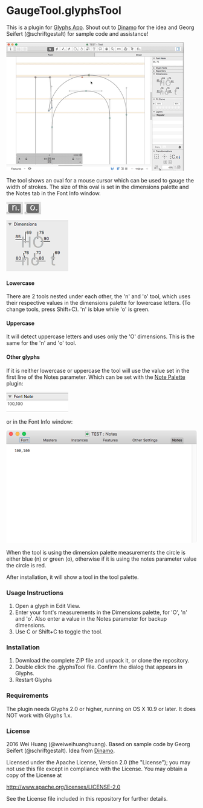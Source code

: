 # GaugeTool.glyphsTool

This is a plugin for [Glyphs App](http://glyphsapp.com/). Shout out to [Dinamo](http://www.dinamo.us) for the idea and Georg Seifert (@schriftgestalt) for sample code and assistance!

![Gauge tool animation](images/gaugetool.gif)

The tool shows an oval for a mouse cursor which can be used to gauge the width of strokes. The size of this oval is set in the dimensions palette and the Notes tab in the Font Info window.

![n tool](images/n.png) ![o tool](images/o.png)

![Dimensions palette](images/dimensions.png)
#### Lowercase
There are 2 tools nested under each other, the 'n' and 'o' tool, which uses their respective values in the dimensions palette for lowercase letters. (To change tools, press Shift+C). 'n' is blue while 'o' is green.

#### Uppercase
It will detect uppercase letters and uses only the 'O' dimensions. This is the same for the 'n' and 'o' tool.

#### Other glyphs
If it is neither lowercase or uppercase the tool will use the value set in the first line of the Notes parameter. Which can be set with the [Note Palette](https://github.com/mekkablue/NotePalettes) plugin:

![Notes Palette](images/notespalette.png)

or in the Font Info window:

![Notes Tab](images/notestab.png)

When the tool is using the dimension palette measurements the circle is either blue (n) or green (o), otherwise if it is using the notes parameter value the circle is red.

After installation, it will show a tool in the tool palette.

### Usage Instructions

1. Open a glyph in Edit View.
2. Enter your font's measurements in the Dimensions palette, for 'O', 'n' and 'o'. Also enter a value in the Notes parameter for backup dimensions.
3. Use C or Shift+C to toggle the tool.

### Installation

1. Download the complete ZIP file and unpack it, or clone the repository.
2. Double click the .glyphsTool file. Confirm the dialog that appears in Glyphs.
3. Restart Glyphs

### Requirements

The plugin needs Glyphs 2.0 or higher, running on OS X 10.9 or later. It does NOT work with Glyphs 1.x.

### License

2016 Wei Huang (@weiweihuanghuang).
Based on sample code by Georg Seifert (@schriftgestalt).
Idea from [Dinamo](http://www.dinamo.us).

Licensed under the Apache License, Version 2.0 (the "License");
you may not use this file except in compliance with the License.
You may obtain a copy of the License at

http://www.apache.org/licenses/LICENSE-2.0

See the License file included in this repository for further details.